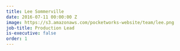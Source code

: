 ```yaml
---
title: Lee Sommerville
date: 2016-07-11 00:00:00 Z
image: https://s3.amazonaws.com/pocketworks-website/team/lee.png
job-title: Production Lead
is-executive: false
order: 1
---
```

